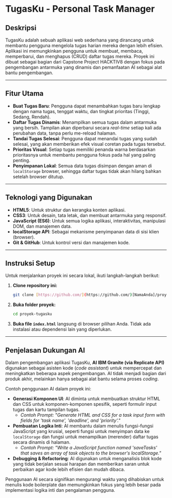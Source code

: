 # TugasKu - Personal Task Manager

## Deskripsi

TugasKu adalah sebuah aplikasi web sederhana yang dirancang untuk membantu pengguna mengelola tugas harian mereka dengan lebih efisien. Aplikasi ini memungkinkan pengguna untuk membuat, membaca, memperbarui, dan menghapus (CRUD) daftar tugas mereka. Proyek ini dibuat sebagai bagian dari Capstone Project HACKTIV8 dengan fokus pada pengembangan antarmuka yang dinamis dan pemanfaatan AI sebagai alat bantu pengembangan.

---

## Fitur Utama

* **Buat Tugas Baru**: Pengguna dapat menambahkan tugas baru lengkap dengan nama tugas, tenggat waktu, dan tingkat prioritas (Tinggi, Sedang, Rendah).
* **Daftar Tugas Dinamis**: Menampilkan semua tugas dalam antarmuka yang bersih. Tampilan akan diperbarui secara *real-time* setiap kali ada perubahan data, tanpa perlu me-reload halaman.
* **Tandai Tugas Selesai**: Pengguna dapat menandai tugas yang sudah selesai, yang akan memberikan efek visual coretan pada tugas tersebut.
* **Prioritas Visual**: Setiap tugas memiliki penanda warna berdasarkan prioritasnya untuk membantu pengguna fokus pada hal yang paling penting.
* **Penyimpanan Lokal**: Semua data tugas disimpan dengan aman di `localStorage` browser, sehingga daftar tugas tidak akan hilang bahkan setelah browser ditutup.

---

## Teknologi yang Digunakan

* **HTML5**: Untuk struktur dan kerangka konten aplikasi.
* **CSS3**: Untuk desain, tata letak, dan membuat antarmuka yang responsif.
* **JavaScript (ES6)**: Untuk semua logika aplikasi, interaktivitas, manipulasi DOM, dan manajemen data.
* **localStorage API**: Sebagai mekanisme penyimpanan data di sisi klien (browser).
* **Git & GitHub**: Untuk kontrol versi dan manajemen kode.

---

## Instruksi Setup

Untuk menjalankan proyek ini secara lokal, ikuti langkah-langkah berikut:

1.  **Clone repository ini:**
    ```bash
    git clone [https://github.com/](https://github.com/)[NamaAnda]/proyek-tugasku.git
    ```
2.  **Buka folder proyek:**
    ```bash
    cd proyek-tugasku
    ```
3.  **Buka file `index.html`** langsung di browser pilihan Anda. Tidak ada instalasi atau dependensi lain yang diperlukan.

---

## Penjelasan Dukungan AI

Dalam pengembangan aplikasi TugasKu, **AI IBM Granite (via Replicate API)** digunakan sebagai asisten kode (*code assistant*) untuk mempercepat dan meningkatkan beberapa aspek pengembangan. AI tidak menjadi bagian dari produk akhir, melainkan hanya sebagai alat bantu selama proses *coding*.

Contoh penggunaan AI dalam proyek ini:

* **Generasi Komponen UI**: AI diminta untuk membuatkan struktur HTML dan CSS untuk komponen-komponen spesifik, seperti formulir input tugas dan kartu tampilan tugas.
    * *Contoh Prompt: "Generate HTML and CSS for a task input form with fields for 'task name', 'deadline', and 'priority'."*
* **Pembuatan Logika Inti**: AI membantu dalam menulis fungsi-fungsi JavaScript yang krusial, seperti fungsi untuk menyimpan data ke `localStorage` dan fungsi untuk menampilkan (merender) daftar tugas secara dinamis di halaman.
    * *Contoh Prompt: "Write a JavaScript function named 'saveTasks' that saves an array of task objects to the browser's localStorage."*
* **Debugging & Refactoring**: AI digunakan untuk menganalisis blok kode yang tidak berjalan sesuai harapan dan memberikan saran untuk perbaikan agar kode lebih efisien dan mudah dibaca.

Penggunaan AI secara signifikan mengurangi waktu yang dihabiskan untuk menulis kode boilerplate dan memungkinkan fokus yang lebih besar pada implementasi logika inti dan pengalaman pengguna.